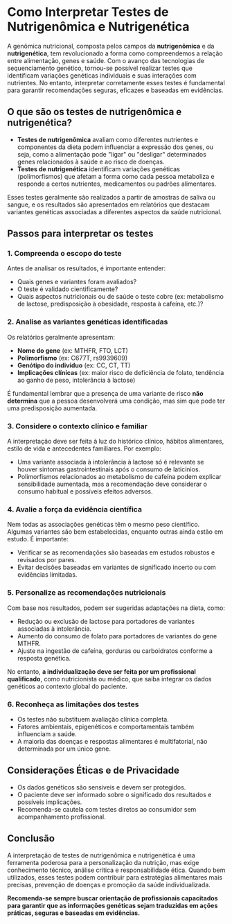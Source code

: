 
# Como Interpretar Testes de Nutrigenômica e Nutrigenética

A genômica nutricional, composta pelos campos da **nutrigenômica** e da **nutrigenética**, tem revolucionado a forma como compreendemos a relação entre alimentação, genes e saúde. Com o avanço das tecnologias de sequenciamento genético, tornou-se possível realizar testes que identificam variações genéticas individuais e suas interações com nutrientes. No entanto, interpretar corretamente esses testes é fundamental para garantir recomendações seguras, eficazes e baseadas em evidências.

## O que são os testes de nutrigenômica e nutrigenética?

- **Testes de nutrigenômica** avaliam como diferentes nutrientes e componentes da dieta podem influenciar a expressão dos genes, ou seja, como a alimentação pode "ligar" ou "desligar" determinados genes relacionados à saúde e ao risco de doenças.
- **Testes de nutrigenética** identificam variações genéticas (polimorfismos) que afetam a forma como cada pessoa metaboliza e responde a certos nutrientes, medicamentos ou padrões alimentares.

Esses testes geralmente são realizados a partir de amostras de saliva ou sangue, e os resultados são apresentados em relatórios que destacam variantes genéticas associadas a diferentes aspectos da saúde nutricional.

## Passos para interpretar os testes

### 1. **Compreenda o escopo do teste**

Antes de analisar os resultados, é importante entender:
- Quais genes e variantes foram avaliados?
- O teste é validado cientificamente?
- Quais aspectos nutricionais ou de saúde o teste cobre (ex: metabolismo de lactose, predisposição à obesidade, resposta à cafeína, etc.)?

### 2. **Analise as variantes genéticas identificadas**

Os relatórios geralmente apresentam:
- **Nome do gene** (ex: MTHFR, FTO, LCT)
- **Polimorfismo** (ex: C677T, rs9939609)
- **Genótipo do indivíduo** (ex: CC, CT, TT)
- **Implicações clínicas** (ex: maior risco de deficiência de folato, tendência ao ganho de peso, intolerância à lactose)

É fundamental lembrar que a presença de uma variante de risco **não determina** que a pessoa desenvolverá uma condição, mas sim que pode ter uma predisposição aumentada.

### 3. **Considere o contexto clínico e familiar**

A interpretação deve ser feita à luz do histórico clínico, hábitos alimentares, estilo de vida e antecedentes familiares. Por exemplo:
- Uma variante associada à intolerância à lactose só é relevante se houver sintomas gastrointestinais após o consumo de laticínios.
- Polimorfismos relacionados ao metabolismo de cafeína podem explicar sensibilidade aumentada, mas a recomendação deve considerar o consumo habitual e possíveis efeitos adversos.

### 4. **Avalie a força da evidência científica**

Nem todas as associações genéticas têm o mesmo peso científico. Algumas variantes são bem estabelecidas, enquanto outras ainda estão em estudo. É importante:
- Verificar se as recomendações são baseadas em estudos robustos e revisados por pares.
- Evitar decisões baseadas em variantes de significado incerto ou com evidências limitadas.

### 5. **Personalize as recomendações nutricionais**

Com base nos resultados, podem ser sugeridas adaptações na dieta, como:
- Redução ou exclusão de lactose para portadores de variantes associadas à intolerância.
- Aumento do consumo de folato para portadores de variantes do gene MTHFR.
- Ajuste na ingestão de cafeína, gorduras ou carboidratos conforme a resposta genética.

No entanto, **a individualização deve ser feita por um profissional qualificado**, como nutricionista ou médico, que saiba integrar os dados genéticos ao contexto global do paciente.

### 6. **Reconheça as limitações dos testes**

- Os testes não substituem avaliação clínica completa.
- Fatores ambientais, epigenéticos e comportamentais também influenciam a saúde.
- A maioria das doenças e respostas alimentares é multifatorial, não determinada por um único gene.

## Considerações Éticas e de Privacidade

- Os dados genéticos são sensíveis e devem ser protegidos.
- O paciente deve ser informado sobre o significado dos resultados e possíveis implicações.
- Recomenda-se cautela com testes diretos ao consumidor sem acompanhamento profissional.

## Conclusão

A interpretação de testes de nutrigenômica e nutrigenética é uma ferramenta poderosa para a personalização da nutrição, mas exige conhecimento técnico, análise crítica e responsabilidade ética. Quando bem utilizados, esses testes podem contribuir para estratégias alimentares mais precisas, prevenção de doenças e promoção da saúde individualizada.

**Recomenda-se sempre buscar orientação de profissionais capacitados para garantir que as informações genéticas sejam traduzidas em ações práticas, seguras e baseadas em evidências.**
```
